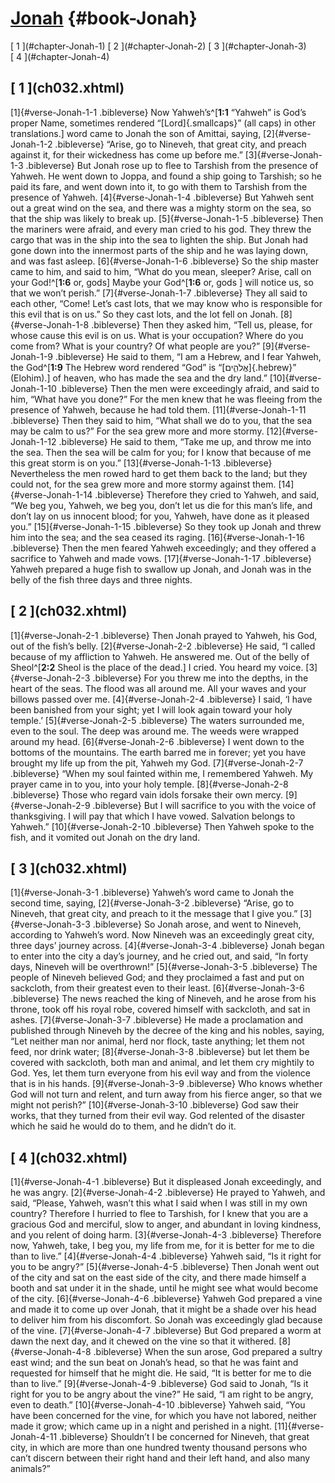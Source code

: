 # [Jonah](ch001.xhtml) {#book-Jonah}

<div id="chapterlinks-Jonah" class="chapterlinks">[&nbsp;1&nbsp;](#chapter-Jonah-1) [&nbsp;2&nbsp;](#chapter-Jonah-2) [&nbsp;3&nbsp;](#chapter-Jonah-3) [&nbsp;4&nbsp;](#chapter-Jonah-4) </div>

<h2 class="chaptertitle">[&nbsp;1&nbsp;](ch032.xhtml)<span><span id="chapter-Jonah-1"></span></span></h2>
 
[1]{#verse-Jonah-1-1 .bibleverse} Now Yahweh’s^[**1:1** “Yahweh” is God’s proper Name, sometimes rendered “[Lord]{.smallcaps}” (all caps) in other translations.] word came to Jonah the son of Amittai, saying, [2]{#verse-Jonah-1-2 .bibleverse} “Arise, go to Nineveh, that great city, and preach against it, for their wickedness has come up before me.” [3]{#verse-Jonah-1-3 .bibleverse} But Jonah rose up to flee to Tarshish from the presence of Yahweh. He went down to Joppa, and found a ship going to Tarshish; so he paid its fare, and went down into it, to go with them to Tarshish from the presence of Yahweh. [4]{#verse-Jonah-1-4 .bibleverse} But Yahweh sent out a great wind on the sea, and there was a mighty storm on the sea, so that the ship was likely to break up. [5]{#verse-Jonah-1-5 .bibleverse} Then the mariners were afraid, and every man cried to his god. They threw the cargo that was in the ship into the sea to lighten the ship. But Jonah had gone down into the innermost parts of the ship and he was laying down, and was fast asleep. [6]{#verse-Jonah-1-6 .bibleverse} So the ship master came to him, and said to him, “What do you mean, sleeper? Arise, call on your God!^[**1:6** or, gods] Maybe your God^[**1:6** or, gods ] will notice us, so that we won’t perish.” [7]{#verse-Jonah-1-7 .bibleverse} They all said to each other, “Come! Let’s cast lots, that we may know who is responsible for this evil that is on us.” So they cast lots, and the lot fell on Jonah. [8]{#verse-Jonah-1-8 .bibleverse} Then they asked him, “Tell us, please, for whose cause this evil is on us. What is your occupation? Where do you come from? What is your country? Of what people are you?” [9]{#verse-Jonah-1-9 .bibleverse} He said to them, “I am a Hebrew, and I fear Yahweh, the God^[**1:9** The Hebrew word rendered “God” is “[אֱלֹהִ֑ים]{.hebrew}” (Elohim).] of heaven, who has made the sea and the dry land.” [10]{#verse-Jonah-1-10 .bibleverse} Then the men were exceedingly afraid, and said to him, “What have you done?” For the men knew that he was fleeing from the presence of Yahweh, because he had told them. [11]{#verse-Jonah-1-11 .bibleverse} Then they said to him, “What shall we do to you, that the sea may be calm to us?” For the sea grew more and more stormy. [12]{#verse-Jonah-1-12 .bibleverse} He said to them, “Take me up, and throw me into the sea. Then the sea will be calm for you; for I know that because of me this great storm is on you.” [13]{#verse-Jonah-1-13 .bibleverse} Nevertheless the men rowed hard to get them back to the land; but they could not, for the sea grew more and more stormy against them. [14]{#verse-Jonah-1-14 .bibleverse} Therefore they cried to Yahweh, and said, “We beg you, Yahweh, we beg you, don’t let us die for this man’s life, and don’t lay on us innocent blood; for you, Yahweh, have done as it pleased you.” [15]{#verse-Jonah-1-15 .bibleverse} So they took up Jonah and threw him into the sea; and the sea ceased its raging. [16]{#verse-Jonah-1-16 .bibleverse} Then the men feared Yahweh exceedingly; and they offered a sacrifice to Yahweh and made vows. [17]{#verse-Jonah-1-17 .bibleverse} Yahweh prepared a huge fish to swallow up Jonah, and Jonah was in the belly of the fish three days and three nights. 

<h2 class="chaptertitle">[&nbsp;2&nbsp;](ch032.xhtml)<span><span id="chapter-Jonah-2"></span></span></h2>
 
[1]{#verse-Jonah-2-1 .bibleverse} Then Jonah prayed to Yahweh, his God, out of the fish’s belly. [2]{#verse-Jonah-2-2 .bibleverse} He said, “I called because of my affliction to Yahweh. He answered me. Out of the belly of Sheol^[**2:2** Sheol is the place of the dead.] I cried. You heard my voice. [3]{#verse-Jonah-2-3 .bibleverse} For you threw me into the depths, in the heart of the seas. The flood was all around me. All your waves and your billows passed over me. [4]{#verse-Jonah-2-4 .bibleverse} I said, ‘I have been banished from your sight; yet I will look again toward your holy temple.’ [5]{#verse-Jonah-2-5 .bibleverse} The waters surrounded me, even to the soul. The deep was around me. The weeds were wrapped around my head. [6]{#verse-Jonah-2-6 .bibleverse} I went down to the bottoms of the mountains. The earth barred me in forever; yet you have brought my life up from the pit, Yahweh my God. [7]{#verse-Jonah-2-7 .bibleverse} “When my soul fainted within me, I remembered Yahweh. My prayer came in to you, into your holy temple. [8]{#verse-Jonah-2-8 .bibleverse} Those who regard vain idols forsake their own mercy. [9]{#verse-Jonah-2-9 .bibleverse} But I will sacrifice to you with the voice of thanksgiving. I will pay that which I have vowed. Salvation belongs to Yahweh.” [10]{#verse-Jonah-2-10 .bibleverse} Then Yahweh spoke to the fish, and it vomited out Jonah on the dry land. 

<h2 class="chaptertitle">[&nbsp;3&nbsp;](ch032.xhtml)<span><span id="chapter-Jonah-3"></span></span></h2>
 
[1]{#verse-Jonah-3-1 .bibleverse} Yahweh’s word came to Jonah the second time, saying, [2]{#verse-Jonah-3-2 .bibleverse} “Arise, go to Nineveh, that great city, and preach to it the message that I give you.” [3]{#verse-Jonah-3-3 .bibleverse} So Jonah arose, and went to Nineveh, according to Yahweh’s word. Now Nineveh was an exceedingly great city, three days’ journey across. [4]{#verse-Jonah-3-4 .bibleverse} Jonah began to enter into the city a day’s journey, and he cried out, and said, “In forty days, Nineveh will be overthrown!” [5]{#verse-Jonah-3-5 .bibleverse} The people of Nineveh believed God; and they proclaimed a fast and put on sackcloth, from their greatest even to their least. [6]{#verse-Jonah-3-6 .bibleverse} The news reached the king of Nineveh, and he arose from his throne, took off his royal robe, covered himself with sackcloth, and sat in ashes. [7]{#verse-Jonah-3-7 .bibleverse} He made a proclamation and published through Nineveh by the decree of the king and his nobles, saying, “Let neither man nor animal, herd nor flock, taste anything; let them not feed, nor drink water; [8]{#verse-Jonah-3-8 .bibleverse} but let them be covered with sackcloth, both man and animal, and let them cry mightily to God. Yes, let them turn everyone from his evil way and from the violence that is in his hands. [9]{#verse-Jonah-3-9 .bibleverse} Who knows whether God will not turn and relent, and turn away from his fierce anger, so that we might not perish?” [10]{#verse-Jonah-3-10 .bibleverse} God saw their works, that they turned from their evil way. God relented of the disaster which he said he would do to them, and he didn’t do it. 

<h2 class="chaptertitle">[&nbsp;4&nbsp;](ch032.xhtml)<span><span id="chapter-Jonah-4"></span></span></h2>
 
[1]{#verse-Jonah-4-1 .bibleverse} But it displeased Jonah exceedingly, and he was angry. [2]{#verse-Jonah-4-2 .bibleverse} He prayed to Yahweh, and said, “Please, Yahweh, wasn’t this what I said when I was still in my own country? Therefore I hurried to flee to Tarshish, for I knew that you are a gracious God and merciful, slow to anger, and abundant in loving kindness, and you relent of doing harm. [3]{#verse-Jonah-4-3 .bibleverse} Therefore now, Yahweh, take, I beg you, my life from me, for it is better for me to die than to live.” [4]{#verse-Jonah-4-4 .bibleverse} Yahweh said, “Is it right for you to be angry?” [5]{#verse-Jonah-4-5 .bibleverse} Then Jonah went out of the city and sat on the east side of the city, and there made himself a booth and sat under it in the shade, until he might see what would become of the city. [6]{#verse-Jonah-4-6 .bibleverse} Yahweh God prepared a vine and made it to come up over Jonah, that it might be a shade over his head to deliver him from his discomfort. So Jonah was exceedingly glad because of the vine. [7]{#verse-Jonah-4-7 .bibleverse} But God prepared a worm at dawn the next day, and it chewed on the vine so that it withered. [8]{#verse-Jonah-4-8 .bibleverse} When the sun arose, God prepared a sultry east wind; and the sun beat on Jonah’s head, so that he was faint and requested for himself that he might die. He said, “It is better for me to die than to live.” [9]{#verse-Jonah-4-9 .bibleverse} God said to Jonah, “Is it right for you to be angry about the vine?” He said, “I am right to be angry, even to death.” [10]{#verse-Jonah-4-10 .bibleverse} Yahweh said, “You have been concerned for the vine, for which you have not labored, neither made it grow; which came up in a night and perished in a night. [11]{#verse-Jonah-4-11 .bibleverse} Shouldn’t I be concerned for Nineveh, that great city, in which are more than one hundred twenty thousand persons who can’t discern between their right hand and their left hand, and also many animals?” 